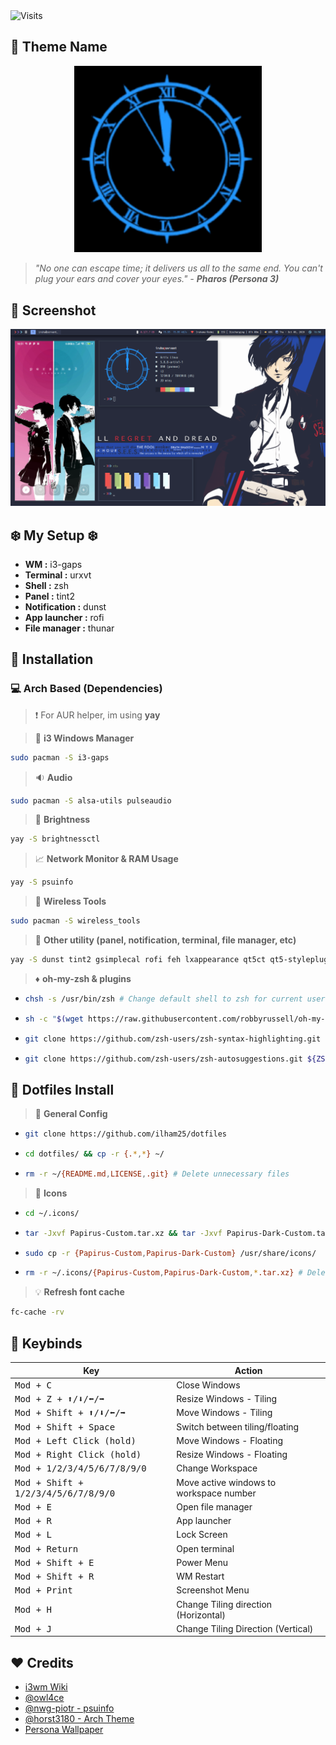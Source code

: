 <img alt="Visits" src="https://badges.pufler.dev/visits/ilham25/dotfiles?style=flat-square&label=&color=success&logo=GitHub&logoColor=white&labelColor=373e4d"/>

## :dart: Theme Name

<div style="text-align:center;"><img src="/Other/darkhour.gif" width="300px"/></div>

> _"No one can escape time; it delivers us all to the same end. You can't plug your ears and cover your eyes." - **Pharos (Persona 3)**_

## :art: Screenshot

![SS](/Other/screen1.png)

## :snowflake: My Setup :snowflake:

- **WM :** i3-gaps
- **Terminal :** urxvt
- **Shell :** zsh
- **Panel :** tint2
- **Notification :** dunst
- **App launcher :** rofi
- **File manager :** thunar

## :wrench: Installation

### :computer: **Arch Based (Dependencies)**

> :exclamation: For AUR helper, im using **yay**

> :page_with_curl: **i3 Windows Manager**

```bash
sudo pacman -S i3-gaps
```

> :sound: **Audio**

```bash
sudo pacman -S alsa-utils pulseaudio
```

> :high_brightness: **Brightness**

```bash
yay -S brightnessctl
```

> :chart_with_upwards_trend: **Network Monitor & RAM Usage**

```bash
yay -S psuinfo
```

> :signal_strength: **Wireless Tools**

```bash
sudo pacman -S wireless_tools
```

> :hammer: **Other utility (panel, notification, terminal, file manager, etc)**

```bash
yay -S dunst tint2 gsimplecal rofi feh lxappearance qt5ct qt5-styleplugins lxsession xautolock rxvt-unicode-patched xclip scrot thunar thunar-archive-plugin thunar-media-tags-plugin thunar-volman tumbler w3m geany nano vim viewnior pavucontrol parcellite neofetch htop picom gtk2-perl zsh zsh-completions imagemagick playerctl networkmanager-dmenu
```

> :diamonds: **oh-my-zsh & plugins**

- ```bash
  chsh -s /usr/bin/zsh # Change default shell to zsh for current user
  ```

- ```bash
  sh -c "$(wget https://raw.githubusercontent.com/robbyrussell/oh-my-zsh/master/tools/install.sh -O -)"
  ```

- ```bash
  git clone https://github.com/zsh-users/zsh-syntax-highlighting.git ${ZSH_CUSTOM:-~/.oh-my-zsh/custom}/plugins/zsh-syntax-highlighting
  ```

- ```bash
  git clone https://github.com/zsh-users/zsh-autosuggestions.git ${ZSH_CUSTOM:-~/.oh-my-zsh/custom}/plugins/zsh-autosuggestions
  ```

## :wrench: Dotfiles Install

> :file_folder: **General Config**

- ```bash
  git clone https://github.com/ilham25/dotfiles
  ```

- ```bash
  cd dotfiles/ && cp -r {.*,*} ~/
  ```

- ```bash
  rm -r ~/{README.md,LICENSE,.git} # Delete unnecessary files
  ```

> :nut_and_bolt: **Icons**

- ```bash
  cd ~/.icons/
  ```
- ```bash
  tar -Jxvf Papirus-Custom.tar.xz && tar -Jxvf Papirus-Dark-Custom.tar.xz
  ```

- ```bash
  sudo cp -r {Papirus-Custom,Papirus-Dark-Custom} /usr/share/icons/
  ```

- ```bash
  rm -r ~/.icons/{Papirus-Custom,Papirus-Dark-Custom,*.tar.xz} # Delete unnecessary files
  ```

> :bulb: **Refresh font cache**

```bash
fc-cache -rv
```

## :black_square_button: Keybinds

| Key                                                                   | Action                                  |
| --------------------------------------------------------------------- | --------------------------------------- |
| <kbd>Mod + C                                                          | Close Windows                           |
| <kbd>Mod + Z + :arrow_up:/:arrow_down:/:arrow_left:/:arrow_right:     | Resize Windows - Tiling                 |
| <kbd>Mod + Shift + :arrow_up:/:arrow_down:/:arrow_left:/:arrow_right: | Move Windows - Tiling                   |
| <kbd>Mod + Shift + Space                                              | Switch between tiling/floating          |
| <kbd>Mod + Left Click (hold)                                          | Move Windows - Floating                 |
| <kbd>Mod + Right Click (hold)                                         | Resize Windows - Floating               |
| <kbd>Mod + 1/2/3/4/5/6/7/8/9/0                                        | Change Workspace                        |
| <kbd>Mod + Shift + 1/2/3/4/5/6/7/8/9/0                                | Move active windows to workspace number |
| <kbd>Mod + E                                                          | Open file manager                       |
| <kbd>Mod + R                                                          | App launcher                            |
| <kbd>Mod + L                                                          | Lock Screen                             |
| <kbd>Mod + Return                                                     | Open terminal                           |
| <kbd>Mod + Shift + E                                                  | Power Menu                              |
| <kbd>Mod + Shift + R                                                  | WM Restart                              |
| <kbd>Mod + Print                                                      | Screenshot Menu                         |
| <kbd>Mod + H                                                          | Change Tiling direction (Horizontal)    |
| <kbd>Mod + J                                                          | Change Tiling Direction (Vertical)      |

## :heart: Credits

- [i3wm Wiki](https://i3wm.org/docs/userguide.html)
- [@owl4ce](https://github.com/owl4ce/)
- [@nwg-piotr - psuinfo](https://github.com/nwg-piotr)
- [@horst3180 - Arch Theme](https://github.com/horst3180/arc-theme)
- [Persona Wallpaper](https://wall.alphacoders.com/big.php?i=756850)
